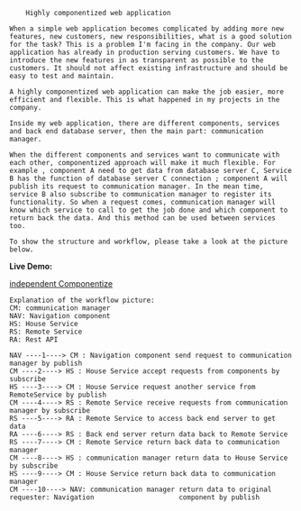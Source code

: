 		Highly componentized web application

	When a simple web application becomes complicated by adding more new features, new customers, new responsibilities, what is a good solution for the task? This is a problem I'm facing in the company. Our web application has already in production serving customers. We have to introduce the new features in as transparent as possible to the customers. It should not affect existing infrastructure and should be easy to test and maintain. 
  
	A highly componentized web application can make the job easier, more efficient and flexible. This is what happened in my projects in the company. 

	Inside my web application, there are different components, services and back end database server, then the main part: communication manager. 
	
	When the different components and services want to communicate with each other, componentized approach will make it much flexible. For example , component A need to get data from database server C, Service B has the function of database server C connection ; component A will publish its request to communication manager. In the mean time, service B also subscribe to communication manager to register its functionality. So when a request comes, communication manager will know which service to call to get the job done and which component to return back the data. And this method can be used between services too. 

	To show the structure and workflow, please take a look at the picture below.

**Live Demo:**

<a href="https://leileili.github.io/independentComponentlize/app">independent Componentize</a>

	Explanation of the workflow picture:
	CM: communication manager
	NAV: Navigation component
	HS: House Service
	RS: Remote Service
	RA: Rest API
	
	NAV ----1----> CM : Navigation component send request to communication manager by publish
	CM ----2----> HS : House Service accept requests from components by subscribe
	HS ----3----> CM : House Service request another service from RemoteService by publish
	CM ----4----> RS : Remote Service receive requests from communication manager by subscribe
	RS ----5----> RA : Remote Service to access back end server to get data 
	RA ----6----> RS : Back end server return data back to Remote Service
	RS ----7----> CM : Remote Service return back data to communication manager
	CM ----8----> HS : communication manager return data to House Service by subscribe
	HS ----9----> CM : House Service return back data to communication manager
	CM ----10----> NAV: communication manager return data to original requester: Navigation 					component by publish




